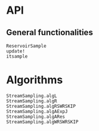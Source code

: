 # API

## General functionalities

```@docs
ReservoirSample
update!
itsample
```

# Algorithms

```@docs
StreamSampling.algL
StreamSampling.algR
StreamSampling.algRSWRSKIP
StreamSampling.algAExpJ
StreamSampling.algARes
StreamSampling.algWRSWRSKIP
```
